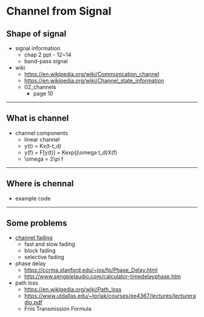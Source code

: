 # Channel from Signal

## Shape of signal

* signal information
    * chap 2 ppt - 12~14
    * band-pass signal
* wiki
    * https://en.wikipedia.org/wiki/Communication_channel
    * https://en.wikipedia.org/wiki/Channel_state_information
    * 02_channels
        * page 10
---

## What is channel

* channel components
    * linear channel
    * y(t) = Kx(t-t_d)
    * y(f) = F[y(t)] = Kexp(j\omega t_d)X(f) 
    * \omega = 2\pi f

---
## Where is chennal

* example code

---

## Some problems
* [channel fading](https://en.wikipedia.org/wiki/Fading)
    * fast and slow fading 
    * block fading
    * selective fading
* phase delay
    * https://ccrma.stanford.edu/~jos/fp/Phase_Delay.html
    * http://www.sengpielaudio.com/calculator-timedelayphase.htm
* path loss
    * https://en.wikipedia.org/wiki/Path_loss
    * https://www.utdallas.edu/~torlak/courses/ee4367/lectures/lectureradio.pdf
    * Friis Transmission Formula
